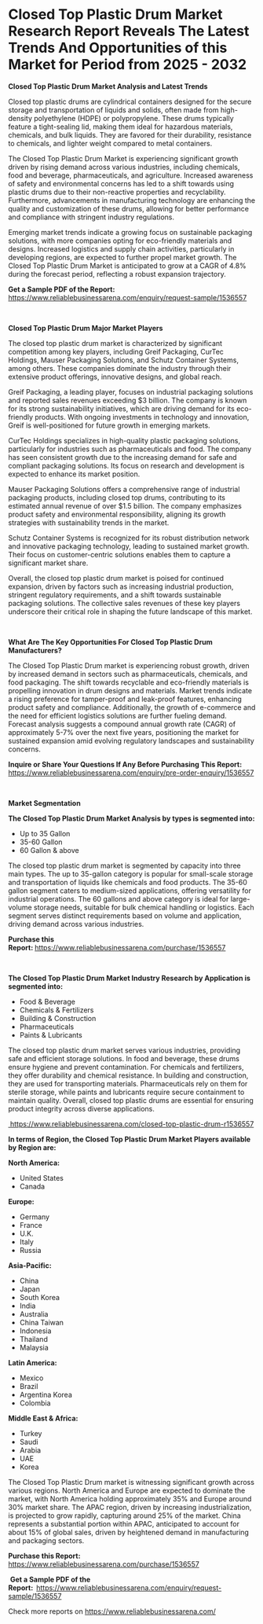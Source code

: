 <p><h1>Closed Top Plastic Drum Market Research Report Reveals The Latest Trends And Opportunities of this Market for Period from 2025 - 2032</h1></p><p><strong>Closed Top Plastic Drum Market Analysis and Latest Trends</strong></p>
<p><p>Closed top plastic drums are cylindrical containers designed for the secure storage and transportation of liquids and solids, often made from high-density polyethylene (HDPE) or polypropylene. These drums typically feature a tight-sealing lid, making them ideal for hazardous materials, chemicals, and bulk liquids. They are favored for their durability, resistance to chemicals, and lighter weight compared to metal containers.</p><p>The Closed Top Plastic Drum Market is experiencing significant growth driven by rising demand across various industries, including chemicals, food and beverage, pharmaceuticals, and agriculture. Increased awareness of safety and environmental concerns has led to a shift towards using plastic drums due to their non-reactive properties and recyclability. Furthermore, advancements in manufacturing technology are enhancing the quality and customization of these drums, allowing for better performance and compliance with stringent industry regulations.</p><p>Emerging market trends indicate a growing focus on sustainable packaging solutions, with more companies opting for eco-friendly materials and designs. Increased logistics and supply chain activities, particularly in developing regions, are expected to further propel market growth. The Closed Top Plastic Drum Market is anticipated to grow at a CAGR of 4.8% during the forecast period, reflecting a robust expansion trajectory.</p></p>
<p><strong>Get a Sample PDF of the Report:&nbsp;</strong> <a href="https://www.reliablebusinessarena.com/enquiry/request-sample/1536557?utm_campaign=1892&utm_medium=2&utm_source=Github&utm_content=ia&utm_term=02022025&utm_id=closed-top-plastic-drum">https://www.reliablebusinessarena.com/enquiry/request-sample/1536557</a></p>
<p>&nbsp;</p>
<p><strong>Closed Top Plastic Drum Major Market Players</strong></p>
<p><p>The closed top plastic drum market is characterized by significant competition among key players, including Greif Packaging, CurTec Holdings, Mauser Packaging Solutions, and Schutz Container Systems, among others. These companies dominate the industry through their extensive product offerings, innovative designs, and global reach.</p><p>Greif Packaging, a leading player, focuses on industrial packaging solutions and reported sales revenues exceeding $3 billion. The company is known for its strong sustainability initiatives, which are driving demand for its eco-friendly products. With ongoing investments in technology and innovation, Greif is well-positioned for future growth in emerging markets.</p><p>CurTec Holdings specializes in high-quality plastic packaging solutions, particularly for industries such as pharmaceuticals and food. The company has seen consistent growth due to the increasing demand for safe and compliant packaging solutions. Its focus on research and development is expected to enhance its market position.</p><p>Mauser Packaging Solutions offers a comprehensive range of industrial packaging products, including closed top drums, contributing to its estimated annual revenue of over $1.5 billion. The company emphasizes product safety and environmental responsibility, aligning its growth strategies with sustainability trends in the market.</p><p>Schutz Container Systems is recognized for its robust distribution network and innovative packaging technology, leading to sustained market growth. Their focus on customer-centric solutions enables them to capture a significant market share.</p><p>Overall, the closed top plastic drum market is poised for continued expansion, driven by factors such as increasing industrial production, stringent regulatory requirements, and a shift towards sustainable packaging solutions. The collective sales revenues of these key players underscore their critical role in shaping the future landscape of this market.</p></p>
<p>&nbsp;</p>
<p><strong>What Are The Key Opportunities For Closed Top Plastic Drum Manufacturers?</strong></p>
<p><p>The Closed Top Plastic Drum market is experiencing robust growth, driven by increased demand in sectors such as pharmaceuticals, chemicals, and food packaging. The shift towards recyclable and eco-friendly materials is propelling innovation in drum designs and materials. Market trends indicate a rising preference for tamper-proof and leak-proof features, enhancing product safety and compliance. Additionally, the growth of e-commerce and the need for efficient logistics solutions are further fueling demand. Forecast analysis suggests a compound annual growth rate (CAGR) of approximately 5-7% over the next five years, positioning the market for sustained expansion amid evolving regulatory landscapes and sustainability concerns.</p></p>
<p><strong>Inquire or Share Your Questions If Any Before Purchasing This Report:</strong> <a href="https://www.reliablebusinessarena.com/enquiry/pre-order-enquiry/1536557?utm_campaign=1892&utm_medium=2&utm_source=Github&utm_content=ia&utm_term=02022025&utm_id=closed-top-plastic-drum">https://www.reliablebusinessarena.com/enquiry/pre-order-enquiry/1536557</a></p>
<p>&nbsp;</p>
<p><strong>Market Segmentation</strong></p>
<p><strong>The Closed Top Plastic Drum Market Analysis by types is segmented into:</strong></p>
<p><ul><li>Up to 35 Gallon</li><li>35-60 Gallon</li><li>60 Gallon & above</li></ul></p>
<p><p>The closed top plastic drum market is segmented by capacity into three main types. The up to 35-gallon category is popular for small-scale storage and transportation of liquids like chemicals and food products. The 35-60 gallon segment caters to medium-sized applications, offering versatility for industrial operations. The 60 gallons and above category is ideal for large-volume storage needs, suitable for bulk chemical handling or logistics. Each segment serves distinct requirements based on volume and application, driving demand across various industries.</p></p>
<p><strong>Purchase this Report:&nbsp;</strong><a href="https://www.reliablebusinessarena.com/purchase/1536557?utm_campaign=1892&utm_medium=2&utm_source=Github&utm_content=ia&utm_term=02022025&utm_id=closed-top-plastic-drum">https://www.reliablebusinessarena.com/purchase/1536557</a></p>
<p>&nbsp;</p>
<p><strong>The Closed Top Plastic Drum Market Industry Research by Application is segmented into:</strong></p>
<p><ul><li>Food & Beverage</li><li>Chemicals & Fertilizers</li><li>Building & Construction</li><li>Pharmaceuticals</li><li>Paints & Lubricants</li></ul></p>
<p><p>The closed top plastic drum market serves various industries, providing safe and efficient storage solutions. In food and beverage, these drums ensure hygiene and prevent contamination. For chemicals and fertilizers, they offer durability and chemical resistance. In building and construction, they are used for transporting materials. Pharmaceuticals rely on them for sterile storage, while paints and lubricants require secure containment to maintain quality. Overall, closed top plastic drums are essential for ensuring product integrity across diverse applications.</p></p>
<p><a href="https://www.reliablebusinessarena.com/closed-top-plastic-drum-r1536557?utm_campaign=1892&utm_medium=2&utm_source=Github&utm_content=ia&utm_term=02022025&utm_id=closed-top-plastic-drum">&nbsp;https://www.reliablebusinessarena.com/closed-top-plastic-drum-r1536557</a></p>
<p><strong>In terms of Region, the Closed Top Plastic Drum Market Players available by Region are:</strong></p>
<p>
    <p> <strong> North America: </strong>
        <ul>
            <li>United States</li>
            <li>Canada</li>
        </ul>
        </p> 
    <p> <strong> Europe: </strong>
        <ul>
            <li>Germany</li>
            <li>France</li>
            <li>U.K.</li>
            <li>Italy</li>
            <li>Russia</li>
        </ul>
        </p> 
    <p> <strong> Asia-Pacific: </strong>
        <ul>
            <li>China</li>
            <li>Japan</li>
            <li>South Korea</li>
            <li>India</li>
            <li>Australia</li>
            <li>China Taiwan</li>
            <li>Indonesia</li>
            <li>Thailand</li>
            <li>Malaysia</li>
        </ul>
        </p> 
    <p> <strong> Latin America: </strong>
        <ul>
            <li>Mexico</li>
            <li>Brazil</li>
            <li>Argentina Korea</li>
            <li>Colombia</li>
        </ul>
        </p> 
    <p> <strong> Middle East & Africa: </strong>
        <ul>
            <li>Turkey</li>
            <li>Saudi</li>
            <li>Arabia</li>
            <li>UAE</li>
            <li>Korea</li>
        </ul>
    </p>
    </p>
<p><p>The Closed Top Plastic Drum market is witnessing significant growth across various regions. North America and Europe are expected to dominate the market, with North America holding approximately 35% and Europe around 30% market share. The APAC region, driven by increasing industrialization, is projected to grow rapidly, capturing around 25% of the market. China represents a substantial portion within APAC, anticipated to account for about 15% of global sales, driven by heightened demand in manufacturing and packaging sectors.</p></p>
<p><strong>Purchase this Report: </strong><a href="https://www.reliablebusinessarena.com/purchase/1536557?utm_campaign=1892&utm_medium=2&utm_source=Github&utm_content=ia&utm_term=02022025&utm_id=closed-top-plastic-drum">https://www.reliablebusinessarena.com/purchase/1536557</a></p>
<p>&nbsp;<strong>Get a Sample PDF of the Report:&nbsp;&nbsp;</strong><a href="https://www.reliablebusinessarena.com/enquiry/request-sample/1536557?utm_campaign=1892&utm_medium=2&utm_source=Github&utm_content=ia&utm_term=02022025&utm_id=closed-top-plastic-drum">https://www.reliablebusinessarena.com/enquiry/request-sample/1536557</a></p>
<p><strong></strong></p>
<p>Check more reports on <a href="https://www.reliablebusinessarena.com/?utm_campaign=1892&utm_medium=2&utm_source=Github&utm_content=ia&utm_term=02022025&utm_id=closed-top-plastic-drum">https://www.reliablebusinessarena.com/</a></p>